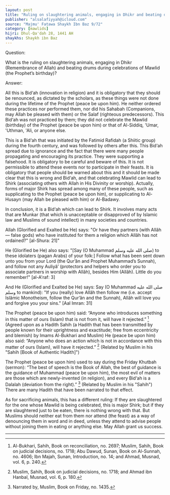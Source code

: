 ```yaml
---
layout: post
title: "Ruling on slaughtering animals, engaging in Dhikr and beating drums during celebrations of Mawlid"
publisher: "alsalafiyyah@icloud.com"
source: "Majmu' Fatawa Shaykh Ibn Baz 9/72"
category: [mawlids]
hijri: Dhul-Qa'dah 28, 1441 AH
shaykhs: Shaykh ibn Baz
---
```


Question:

What is the ruling on slaughtering animals, engaging in Dhikr (Remembrance of Allah) and beating drums during celebrations of Mawlid (the Prophet’s birthday)?

Answer:

All this is Bid‘ah (innovation in religion) and it is obligatory that they should be renounced, as dictated by the scholars, as these things were not done during the lifetime of the Prophet (peace be upon him). He neither ordered these practices nor performed them, nor did his Sahabah (Companions, may Allah be pleased with them) or the Salaf (righteous predecessors). This Bid‘ah was not practiced by them; they did not celebrate the Mawlid (birthday) of the Prophet (peace be upon him) or that of Al-Siddiq, 'Umar, 'Uthman, 'Ali, or anyone else. 

This is a Bid‘ah that was initiated by the Fatimid Rafidah (a Shiitic group) during the fourth century, and was followed by others after this. This Bid‘ah spread due to ignorance and the fact that there were many people propagating and encouraging its practice. They were supporting a falsehood. It is obligatory to be careful and beware of this. It is not permissible to attend these events nor to participate in their feasts. It is obligatory that people should be warned about this and it should be made clear that this is wrong and Bid‘ah, and that celebrating Mawlid can lead to Shirk (associating others with Allah in His Divinity or worship). Actually, forms of major Shirk has spread among many of these people, such as supplicating to the Prophet (peace be upon him), or supplicating to Al-Husayn (may Allah be pleased with him) or Al-Badawy. 

In conclusion, it is a Bid‘ah which can lead to Shirk. It involves many acts that are Munkar (that which is unacceptable or disapproved of by Islamic law and Muslims of sound intellect) in many societies and countries. 

Allah (Glorified and Exalted be He) says: "Or have they partners (with Allâh — false gods) who have instituted for them a religion which Allâh has not ordained?" [al-Shura: 21]" 

He (Glorified be He) also says: "[Say (O Muhammad صلى الله عليه وسلم) to these idolaters (pagan Arabs) of your folk:] Follow what has been sent down unto you from your Lord (the Qur’ân and Prophet Muhammad’s Sunnah), and follow not any Auliyâ’ (protectors and helpers who order you to associate partners in worship with Allâh), besides Him (Allâh). Little do you remember!" [al-A'raf: 3]

And He (Glorified and Exalted be He) says: Say (O Muhammad صلى الله عليه وسلم to mankind): "If you (really) love Allâh then follow me (i.e. accept Islâmic Monotheism, follow the Qur’ân and the Sunnah), Allâh will love you and forgive you your sins." [Aal Imran: 31] 

The Prophet (peace be upon him) said: “Anyone who introduces something in this matter of ours (Islam) that is not from it, will have it rejected.” [^1] (Agreed upon as a Hadith Sahih (a Hadith that has been transmitted by people known for their uprightness and exactitude; free from eccentricity and blemish) by Imams Al-Bukhari and Muslim) He (peace be upon him) also said: “Anyone who does an action which is not in accordance with this matter of ours (Islam), will have it rejected.” [^2] (Related by Muslim in his "Sahih [Book of Authentic Hadith]")

The Prophet (peace be upon him) used to say during the Friday Khutbah (sermon): “The best of speech is the Book of Allah, the best of guidance is the guidance of Muhammad (peace be upon him), the most evil of matters are those which are newly-invented (in religion), and every Bid‘ah is a Dalalah (deviation from the right).” [^3] (Related by Muslim in his "Sahih") There are many Hadith that have been narrated to that effect.

As for sacrificing animals, this has a different ruling: If they are slaughtered for the one whose Mawlid is being celebrated, this is major Shirk; but if they are slaughtered just to be eaten, there is nothing wrong with that. But Muslims should neither eat from them nor attend (the feast) as a way of denouncing them in word and in deed, unless they attend to advise people without joining them in eating or anything else. May Allah grant us success.

---

[^1]: Al-Bukhari, Sahih, Book on reconciliation, no. 2697; Muslim, Sahih, Book on judicial decisions, no. 1718; Abu Dawud, Sunan, Book on Al-Sunnah, no. 4606; Ibn Majah, Sunan, Introduction, no. 14; and Ahmad, Musnad, vol. 6, p. 240.
[^2]: Muslim, Sahih, Book on judicial decisions, no. 1718; and Ahmad ibn Hanbal, Musnad, vol. 6, p. 180.
[^3]: Narrated by, Muslim, Book on Friday, no. 1435.

